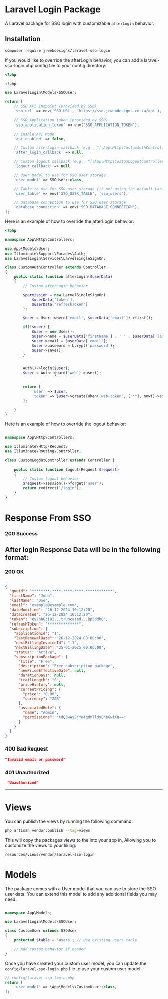 # Laravel Login Package

A Laravel package for SSO login with customizable `afterLogin` behavior.

## Installation

```bash
composer require jrwebdesigns/laravel-sso-login
```

If you would like to override the afterLogin behavior, you can add a laravel-sso-login.php config file to your config directory:

```php
<?php

<?php

use LaravelLogin\Models\SSOUser;

return [
    // SSO API Endpoint (provided by SSO)
    'sso_url' => env('SSO_URL', 'https://sso.jrwebdesigns.co.za/api'),

    // SSO Application token (provided by SSO)
    'sso_application_token' => env('SSO_APPLICATION_TOKEN'),

    // Enable API Mode
    'api_enabled' => false,

    // Custom afterLogin callback (e.g., "[\App\Http\CustomAuthController::class, 'afterLogin']")
    'after_login_callback' => null,

    // Custom logout callback (e.g., "[\App\Http\CustomLogoutController::class, 'logout']")
    'logout_callback' => null,

    // User model to use for SSO user storage
    'user_model' => SSOUser::class,

    // Table to use for SSO user storage (if not using the default Laravel users table)
    'user_table' => env('SSO_USER_TABLE', 'sso_users'),

    // Database connection to use for SSO user storage
    'database_connection' => env('SSO_DATABASE_CONNECTION'),
];
```

Here is an example of how to override the afterLogin behavior:

```php
<?php

namespace App\Http\Controllers;

use App\Models\User;
use Illuminate\Support\Facades\Auth;
use LaravelLogin\Services\LarvelSingleSignOn;

class CustomAuthController extends Controller
{
    public static function afterLogin($userData)
    {
        // Custom afterLogin behavior

        $permission = new LarvelSingleSignOn(
            $userData['token'],
            $userData['refreshToken']
        );

        $user = User::where('email', $userData['email'])->first();

        if(!$user) {
            $user = new User();
            $user->name = $userData['firstName'] . ' ' . $userData['lastName'];
            $user->email = $userData['email'];
            $user->password = bcrypt('password');
            $user->save();
        }


        Auth()->login($user);
        $user = Auth::guard('web')->user();


        return [
            'user' => $user,
            'token' => $user->createToken('web-token', ["*"], now()->addWeek())->plainTextToken
        ];

    }
}
```

Here is an example of how to override the logout behavior:

```php

namespace App\Http\Controllers;

use Illuminate\Http\Request;
use Illuminate\Routing\Controller;

class CustomLogoutController extends Controller {
    
    public static function logout(Request $request)
    {
        // Custom logout behavior
        $request->session()->forget('user');
        return redirect('/login');
    }
}
```

# Response From SSO

### 200 Success


## After login Response Data will be in the following format:

### 200 OK
```json

{
  "guuid": "********-****-****-****-************",
  "firstName": "John",
  "lastName": "Doe",
  "email": "example@example.com",
  "dateModified": "26-12-2024 10:12:20",
  "dateCreated": "26-12-2024 10:12:20",
  "token": "eyJhbGciOi...truncated...Bp5ddhQ",
  "refreshToken": "**************",
  "subscription": {
    "applicationId": "1",
    "lastRenewalDate": "26-12-2024 00:00:00",
    "nextBillingInvoiceId": "-1",
    "nextBillingDate": "25-01-2025 00:00:00",
    "status": "Active",
    "subscriptionPackage": {
      "title": "Free",
      "description": "Free subscription package",
      "newPriceEffectiveDate": null,
      "durationDays": null,
      "trailLength": "0",
      "priceHistory": null,
      "currentPricing": {
        "price": "0.00",
        "currency": "ZAR"
      },
      "associatedRole": {
        "name": "Admin",
        "permissions": "tdQ3wWyJjYW4gdmlldyBhbGwiXQ=="
      }
    }
  }
}
```

### 400 Bad Request
```json
"Invalid email or password"
```

### 401 Unauthorized
```json
 "Unauthorized"
```

<hr/>

# Views

You can publish the views by running the following command:

```bash
php artisan vendor:publish --tag=views
```

This will copy the packages views to the into your app in, Allowing you to customize the views to your liking:

`resources/views/vendor/laravel-sso-login`


# Models

The package comes with a User model that you can use to store the SSO user data. You can extend this model to add any additional fields you may need.

```php

namespace App\Models;

use LaravelLogin\Models\SSOUser;

class CustomUser extends SSOUser
{
    protected $table = 'users'; // Use existing users table

    // Add custom behavior if needed
}

```

Once you have created your custom user model, you can update the `config/laravel-sso-login.php` file to use your custom user model:

```php
// config/laravel-sso-login.php
return [
    'user_model' => \App\Models\CustomUser::class,
];
```
